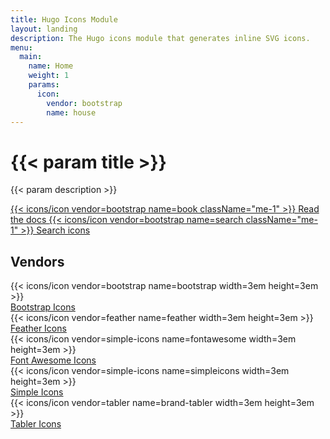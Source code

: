 ```yaml
---
title: Hugo Icons Module
layout: landing
description: The Hugo icons module that generates inline SVG icons.
menu:
  main:
    name: Home
    weight: 1
    params:
      icon:
        vendor: bootstrap
        name: house
---
```


<div class="px-4 pt-5 my-5 text-center border-bottom">
  <h1 class="display-4 fw-bold">{{< param title >}}</h1>
  <div class="col-lg-6 mx-auto">
    <p class="lead mb-4">{{< param description >}}</p>
    <div class="d-grid gap-2 d-sm-flex justify-content-sm-center mb-5">
      <a role="button" class="btn btn-primary btn-lg px-4 me-sm-3" href="{{< ref `docs` >}}">
        {{< icons/icon vendor=bootstrap name=book className="me-1" >}}
        Read the docs
      </a>
      <a role="button" class="btn btn-outline-success btn-lg px-4" href="{{< ref `icons` >}}">
        {{< icons/icon vendor=bootstrap name=search className="me-1" >}}
        Search icons
      </a>
    </div>
  </div>
</div>

<h2 class="text-center mb-5">Vendors</h2>

<div class="row row-cols-2 row-cols-sm-3 row-cols-md-5 mb-4">
  <div class="col d-flex flex-column align-items-center mb-3">
    <div class="p-4 bg-light mb-3 w-100 text-center">{{< icons/icon vendor=bootstrap name=bootstrap width=3em height=3em >}}</div>
    <div>
      <a href="{{< ref `docs/vendors#bootstrap-icons-vendor` >}}">Bootstrap Icons</a>
    </div>
  </div>
  <div class="col d-flex flex-column align-items-center mb-3">
    <div class="p-4 bg-light mb-3 w-100 text-center">{{< icons/icon vendor=feather name=feather width=3em height=3em >}}</div>
    <div>
      <a href="{{< ref `docs/vendors#feather-icons-vendor` >}}">Feather Icons</a>
    </div>
  </div>
  <div class="col d-flex flex-column align-items-center mb-3">
    <div class="p-4 bg-light mb-3 w-100 text-center">{{< icons/icon vendor=simple-icons name=fontawesome width=3em height=3em >}}</div>
    <div>
      <a href="{{< ref `docs/vendors#font-awesome-icons-vendor` >}}">Font Awesome Icons</a>
    </div>
  </div>
  <div class="col d-flex flex-column align-items-center mb-3">
    <div class="p-4 bg-light mb-3 w-100 text-center">{{< icons/icon vendor=simple-icons name=simpleicons width=3em height=3em >}}</div>
    <div>
      <a href="{{< ref `docs/vendors#simple-icons-vendor` >}}">Simple Icons</a>
    </div>
  </div>
  <div class="col d-flex flex-column align-items-center mb-3">
    <div class="p-4 bg-light mb-3 w-100 text-center">{{< icons/icon vendor=tabler name=brand-tabler width=3em height=3em >}}</div>
    <div>
      <a href="{{< ref `docs/vendors#tabler-icons-vendor` >}}">Tabler Icons</a>
    </div>
  </div>
</div>
